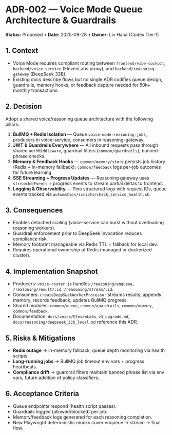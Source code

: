 # ADR-002 — Voice Mode Queue Architecture & Guardrails

**Status:** Proposed • **Date:** 2025-09-28 • **Owner:** Liv Hana (Codex Tier‑1)

## 1. Context

- Voice Mode requires compliant routing between `frontend/vibe-cockpit`, `backend/voice-service` (ElevenLabs proxy), and `backend/reasoning-gateway` (DeepSeek 33B).
- Existing docs describe flows but no single ADR codifies queue design, guardrails, memory hooks, or feedback capture needed for 50k+ monthly transactions.

## 2. Decision

Adopt a shared voice/reasoning queue architecture with the following pillars:

1. **BullMQ + Redis Isolation** — Queue `voice-mode-reasoning-jobs`, producers in voice-service, consumers in reasoning-gateway.
2. **JWT & Guardrails Everywhere** — All inbound requests pass through shared `authMiddleware`, guardrail filters (`common/guardrails`), banned-phrase checks.
3. **Memory & Feedback Hooks** — `common/memory/store` persists job history (Redis + in-memory fallback); `common/feedback` logs per-job outcomes for future learning.
4. **SSE Streaming + Progress Updates** — Reasoning gateway uses `streamJobEvents` + progress events to stream partial deltas to frontend.
5. **Logging & Observability** — Pino structured logs with request IDs, queue events tracked via `automation/scripts/check_service_health.sh`.

## 3. Consequences

- Enables detached scaling (voice-service can burst without overloading reasoning workers).
- Guardrail enforcement prior to DeepSeek invocation reduces compliance risk.
- Memory footprint manageable via Redis TTL + fallback for local dev.
- Requires operational ownership of Redis (managed or dockerized cluster).

## 4. Implementation Snapshot

- Producers: `voice-router.js` handles `/reasoning/enqueue`, `/reasoning/result/:id`, `/reasoning/stream/:id`.
- Consumers: `createDeepSeekWorkerProcessor` streams results, appends memory, records feedback, updates BullMQ progress.
- Shared modules: `common/queue`, `common/guardrails`, `common/memory`, `common/feedback`.
- Documentation: `docs/voice/ElevenLabs_v3_upgrade.md`, `docs/reasoning/deepseek_33b_local.md` reference this ADR.

## 5. Risks & Mitigations

- **Redis outage** → in-memory fallback, queue depth monitoring via health scripts.
- **Long-running jobs** → BullMQ job timeout env vars + progress heartbeats.
- **Compliance drift** → guardrail filters maintain banned phrase list via env vars, future addition of policy classifiers.

## 6. Acceptance Criteria

- Queue endpoints respond (health script passes).
- Guardrails logged (allowed/blocked) per job.
- Memory/feedback logs generated for each reasoning completion.
- New Playwright deterministic mocks cover enqueue → stream → final flow.

<!-- Last verified: 2025-10-02 -->
